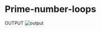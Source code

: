 # Prime-number-loops
OUTPUT
![output](https://user-images.githubusercontent.com/89818936/147842960-ff4276e7-ca78-4858-817c-f6e9cc68a70f.png)
